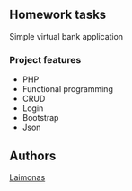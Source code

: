 ## Homework tasks

Simple virtual bank application

### Project features
- PHP
- Functional programming
- CRUD
- Login
- Bootstrap
- Json

## Authors
[Laimonas](https://github.com/LaimonasMas/)
